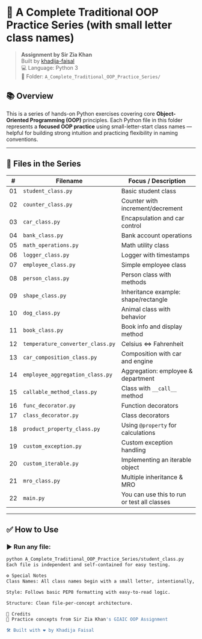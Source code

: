 # 🧱 A Complete Traditional OOP Practice Series (with small letter class names)




> **Assignment by Sir Zia Khan**  
> Built by [khadija-faisal](https://github.com/khadija-faisal)  
> 💻 Language: Python 3  
> 📂 Folder: `A_Complete_Traditional_OOP_Practice_Series/`  



## 📚 Overview

This is a series of hands-on Python exercises covering core **Object-Oriented Programming (OOP)** principles. Each Python file in this folder represents a **focused OOP practice** using small-letter-start class names — helpful for building strong intuition and practicing flexibility in naming conventions.


---

## 📁 Files in the Series

| #  | Filename                        | Focus / Description |
|----|----------------------------------|----------------------|
| 01 | `student_class.py`              | Basic student class |
| 02 | `counter_class.py`              | Counter with increment/decrement |
| 03 | `car_class.py`                  | Encapsulation and car control |
| 04 | `bank_class.py`                 | Bank account operations |
| 05 | `math_operations.py`            | Math utility class |
| 06 | `logger_class.py`               | Logger with timestamps |
| 07 | `employee_class.py`             | Simple employee class |
| 08 | `person_class.py`               | Person class with methods |
| 09 | `shape_class.py`                | Inheritance example: shape/rectangle |
| 10 | `dog_class.py`                  | Animal class with behavior |
| 11 | `book_class.py`                 | Book info and display method |
| 12 | `temperature_converter_class.py`| Celsius <=> Fahrenheit |
| 13 | `car_composition_class.py`      | Composition with car and engine |
| 14 | `employee_aggregation_class.py` | Aggregation: employee & department |
| 15 | `callable_method_class.py`      | Class with `__call__` method |
| 16 | `func_decorator.py`             | Function decorators |
| 17 | `class_decorator.py`            | Class decorators |
| 18 | `product_property_class.py`     | Using `@property` for calculations |
| 19 | `custom_exception.py`           | Custom exception handling |
| 20 | `custom_iterable.py`            | Implementing an iterable object |
| 21 | `mro_class.py`                  | Multiple inheritance & MRO |
| 22 | `main.py`                       | You can use this to run or test all classes |

---

## ✅ How to Use

### ▶ Run any file:

```bash
python A_Complete_Traditional_OOP_Practice_Series/student_class.py
Each file is independent and self-contained for easy testing.

⚙️ Special Notes
Class Names: All class names begin with a small letter, intentionally, to break muscle memory and improve adaptability with Python’s dynamic nature.

Style: Follows basic PEP8 formatting with easy-to-read logic.

Structure: Clean file-per-concept architecture.

🙌 Credits
🧠 Practice concepts from Sir Zia Khan's GIAIC OOP Assignment

🛠️ Built with ❤️ by Khadija Faisal
